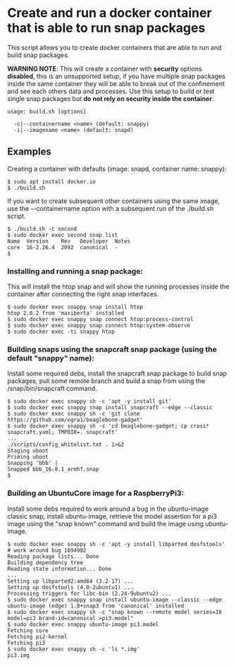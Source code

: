 # Create and run a docker container that is able to run snap packages

This script allows you to create docker containers that are able to run and
build snap packages.

**WARNING NOTE**: This will create a container with **security** options **disabled**, this is an unsupported setup, if you have multiple snap packages inside the same container they will be able to break out of the confinement and see each others data and processes. Use this setup to build or test single snap packages but **do not rely on security inside the container**.

```
usage: build.sh [options]

  -c|--containername <name> (default: snappy)
  -i|--imagename <name> (default: snapd)
```

## Examples

Creating a container with defaults (image: snapd, container name: snappy):

```
$ sudo apt install docker.io
$ ./build.sh
```

If you want to create subsequent other containers using the same image, use the --containername option with a subsequent run of the ./build.sh script.

```
$ ./build.sh -c second
$ sudo docker exec second snap list
Name  Version    Rev   Developer  Notes
core  16-2.26.4  2092  canonical  -
$
```

### Installing and running a snap package:

This will install the htop snap and will show the running processes inside the container after connecting the right snap interfaces.

```
$ sudo docker exec snappy snap install htop
htop 2.0.2 from 'maxiberta' installed
$ sudo docker exec snappy snap connect htop:process-control
$ sudo docker exec snappy snap connect htop:system-observe
$ sudo docker exec -ti snappy htop
```

### Building snaps using the snapcraft snap package (using the default "snappy" name):

Install some required debs, install the snapcraft snap package to build snap packages, pull some remote branch and build a snap from using the /snap/bin/snapcraft command.
```
$ sudo docker exec snappy sh -c 'apt -y install git'
$ sudo docker exec snappy snap install snapcraft --edge --classic
$ sudo docker exec snappy sh -c 'git clone https://github.com/ogra1/beaglebone-gadget'
$ sudo docker exec snappy sh -c 'cd beaglebone-gadget; cp cross* snapcraft.yaml; TMPDIR=. snapcraft'
...
./scripts/config_whitelist.txt . 1>&2
Staging uboot
Priming uboot
Snapping 'bbb' |
Snapped bbb_16-0.1_armhf.snap
$
```

### Building an UbuntuCore image for a RaspberryPi3:

Install some debs required to work around a bug in the ubuntu-image classic snap, install ubuntu-image, retrieve the model assertion for a pi3 image using the "snap known" command and build the image using ubuntu-image.
```
$ sudo docker exec snappy sh -c 'apt -y install libparted dosfstools' # work around bug 1694982
Reading package lists... Done
Building dependency tree
Reading state information... Done
...
Setting up libparted2:amd64 (3.2-17) ...
Setting up dosfstools (4.0-2ubuntu1) ...
Processing triggers for libc-bin (2.24-9ubuntu2) ...
$ sudo docker exec snappy snap install ubuntu-image --classic --edge
ubuntu-image (edge) 1.0+snap3 from 'canonical' installed
$ sudo docker exec snappy sh -c "snap known --remote model series=16 model=pi3 brand-id=canonical >pi3.model"
$ sudo docker exec snappy ubuntu-image pi3.model
Fetching core
Fetching pi2-kernel
Fetching pi3
$ sudo docker exec snappy sh -c 'ls *.img'
pi3.img
```
